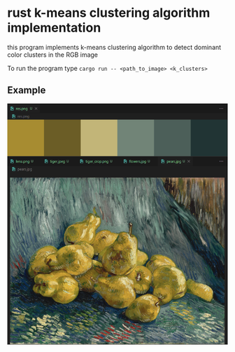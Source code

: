 # rust k-means clustering algorithm implementation

this program implements k-means clustering algorithm to detect dominant color clusters in the RGB image

To run the program type `cargo run -- <path_to_image> <k_clusters>`

## Example
![alt](./brag.png)